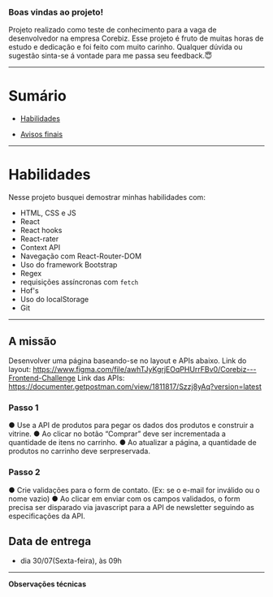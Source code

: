 ### Boas vindas ao projeto!

Projeto realizado como teste de conhecimento para a vaga de desenvolvedor na empresa Corebiz.
Esse projeto é fruto de muitas horas de estudo e dedicação e foi feito com muito carinho. Qualquer dúvida ou sugestão sinta-se á vontade para me passa seu feedback.😇

---

# Sumário

- [Habilidades](#habilidades)

- [Avisos finais](#avisos-finais)

---

# Habilidades

Nesse projeto busquei demostrar minhas habilidades com:

  - HTML, CSS e JS
  - React
  - React hooks
  - React-rater
  - Context API
  - Navegação com React-Router-DOM
  - Uso do framework Bootstrap
  - Regex
  - requisições assíncronas com `fetch`
  - Hof's
  - Uso do localStorage
  - Git

---

##  A missão

Desenvolver uma página baseando-se no layout e APIs abaixo.
Link do layout: https://www.figma.com/file/awhTJyKgrjEOqPHUrrFBv0/Corebiz---Frontend-Challenge
Link das APIs: https://documenter.getpostman.com/view/1811817/Szzj8yAq?version=latest

### Passo 1
● Use a API de produtos para pegar os dados dos produtos e construir a vitrine.
● Ao clicar no botão “Comprar” deve ser incrementada a quantidade de itens no carrinho.
● Ao atualizar a página, a quantidade de produtos no carrinho deve serpreservada.

### Passo 2
● Crie validações para o form de contato. (Ex: se o e-mail for inválido ou o nome vazio)
● Ao clicar em enviar com os campos validados, o form precisa ser disparado via javascript para a API de newsletter seguindo as especificações da API.

## Data de entrega

  -  dia 30/07(Sexta-feira), às 09h 

---

  **Observações técnicas**

 

<!-- #### 6. Desenvolva o jogo onde só deve ser possível escolher uma resposta correta por pergunta

  **PRIORIDADE 2** - A pergunta deve ter apenas uma alternativa correta

  **Observações técnicas**

  * Apenas uma alternativa deve ser a correta

  **O que será avaliado**

  * A quantidade de respostas corretas deve ser 1 -->

